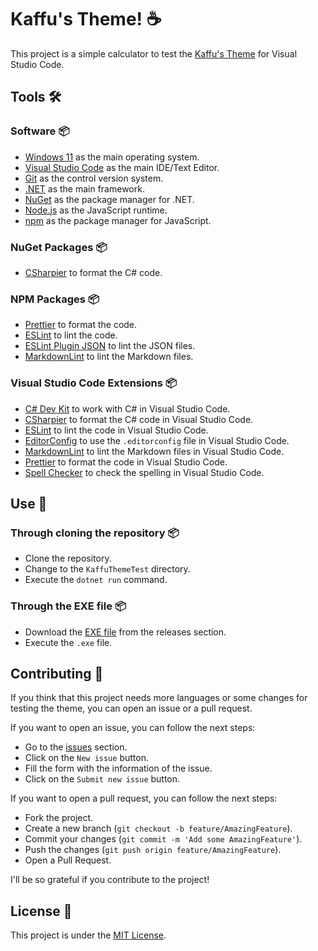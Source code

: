 # Kaffu's Theme! ☕

This project is a simple calculator to test the
[Kaffu's Theme](https://github.com/Kaffu093/KaffuTheme)
for Visual Studio Code.

## Tools 🛠️

### Software 📦

-   [Windows 11](https://www.microsoft.com/en-us/windows/windows-11) as the main operating system.
-   [Visual Studio Code](https://code.visualstudio.com/) as the main IDE/Text Editor.
-   [Git](https://git-scm.com) as the control version system.
-   [.NET](https://dotnet.microsoft.com/) as the main framework.
-   [NuGet](https://www.nuget.org/) as the package manager for .NET.
-   [Node.js](https://nodejs.org/en/) as the JavaScript runtime.
-   [npm](https://www.npmjs.com/) as the package manager for JavaScript.

### NuGet Packages 📦

-   [CSharpier](https://www.nuget.org/packages/CSharpier/) to format the C# code.

### NPM Packages 📦

-   [Prettier](https://www.npmjs.com/package/prettier) to format the code.
-   [ESLint](https://www.npmjs.com/package/eslint) to lint the code.
-   [ESLint Plugin JSON](https://www.npmjs.com/package/eslint-plugin-json) to lint the JSON files.
-   [MarkdownLint](https://www.npmjs.com/package/markdownlint) to lint the Markdown files.

### Visual Studio Code Extensions 📦

-   [C# Dev Kit](https://marketplace.visualstudio.com/items?itemName=ms-dotnettools.csdevkit) to work with C# in Visual
    Studio Code.
-   [CSharpier](https://marketplace.visualstudio.com/items?itemName=chsword.csharpier) to format the C# code in Visual
    Studio Code.
-   [ESLint](https://marketplace.visualstudio.com/items?itemName=dbaeumer.vscode-eslint) to lint the code in Visual
    Studio Code.
-   [EditorConfig](https://marketplace.visualstudio.com/items?itemName=EditorConfig.EditorConfig) to use the
    `.editorconfig` file in Visual Studio Code.
-   [MarkdownLint](https://marketplace.visualstudio.com/items?itemName=DavidAnson.vscode-markdownlint) to lint the
    Markdown files in Visual Studio Code.
-   [Prettier](https://marketplace.visualstudio.com/items?itemName=esbenp.prettier-vscode) to format the code in Visual
    Studio Code.
-   [Spell Checker](https://marketplace.visualstudio.com/items?itemName=streetsidesoftware.code-spell-checker) to check
    the spelling in Visual Studio Code.

## Use 🚀

### Through cloning the repository 📦

-   Clone the repository.
-   Change to the `KaffuThemeTest` directory.
-   Execute the `dotnet run` command.

### Through the EXE file 📦

-   Download the [EXE file](https://github.com/Kaffu093/KaffuThemeTest/releases) from the releases section.
-   Execute the `.exe` file.

## Contributing 🤝

If you think that this project needs more languages or some changes for testing the theme, you can open an issue or a
pull request.

If you want to open an issue, you can follow the next steps:

-   Go to the [issues](https://github.com/Kaffu093/KaffuThemeTest/issues) section.
-   Click on the `New issue` button.
-   Fill the form with the information of the issue.
-   Click on the `Submit new issue` button.

If you want to open a pull request, you can follow the next steps:

-   Fork the project.
-   Create a new branch (`git checkout -b feature/AmazingFeature`).
-   Commit your changes (`git commit -m 'Add some AmazingFeature'`).
-   Push the changes (`git push origin feature/AmazingFeature`).
-   Open a Pull Request.

I'll be so grateful if you contribute to the project!

## License 📄

This project is under the [MIT License](License.md).
